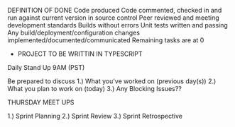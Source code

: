 DEFINITION OF DONE
Code produced 
Code commented, checked in and run against current version in source control 
Peer reviewed and meeting development standards 
Builds without errors 
Unit tests written and passing
Any build/deployment/configuration changes implemented/documented/communicated
Remaining tasks are at 0

- PROJECT TO BE WRITTIN IN TYPESCRIPT


Daily Stand Up
9AM (PST)

Be prepared to discuss
1.) What you've worked on (previous day(s)) 
2.) What you plan to work on (today)
3.) Any Blocking Issues??


THURSDAY MEET UPS

1.) Sprint Planning 
2.) Sprint Review 
3.) Sprint Retrospective